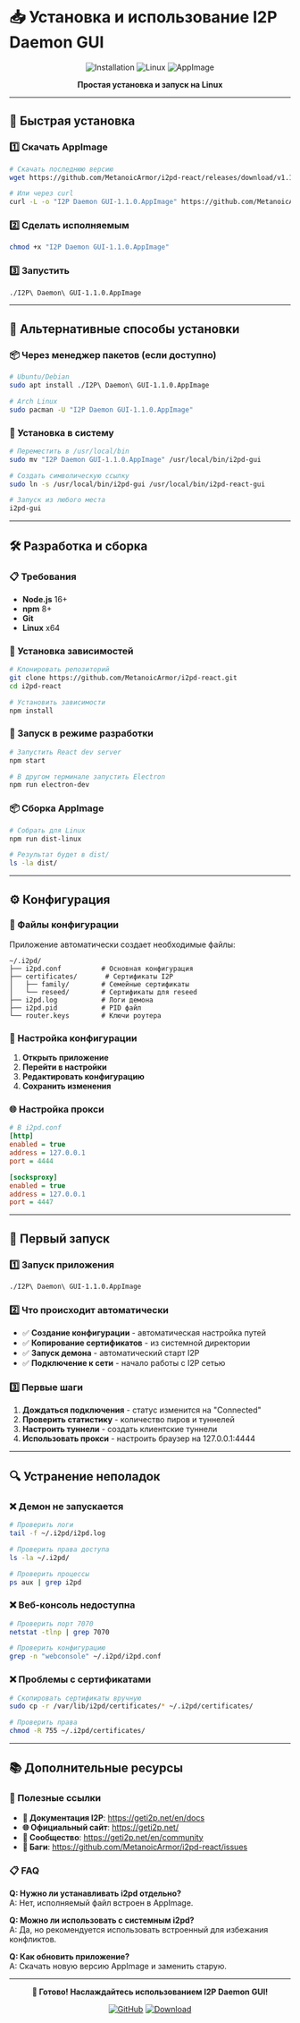 # 📥 Установка и использование I2P Daemon GUI

<div align="center">

![Installation](https://img.shields.io/badge/Installation-Guide-blue?style=for-the-badge&logo=download)
![Linux](https://img.shields.io/badge/Linux-x64-green?style=for-the-badge&logo=linux)
![AppImage](https://img.shields.io/badge/AppImage-Ready-orange?style=for-the-badge)

**Простая установка и запуск на Linux**

</div>

---

## 🚀 Быстрая установка

### 1️⃣ Скачать AppImage

```bash
# Скачать последнюю версию
wget https://github.com/MetanoicArmor/i2pd-react/releases/download/v1.1.1-linux/I2P\ Daemon\ GUI-1.1.0.AppImage

# Или через curl
curl -L -o "I2P Daemon GUI-1.1.0.AppImage" https://github.com/MetanoicArmor/i2pd-react/releases/download/v1.1.1-linux/I2P\ Daemon\ GUI-1.1.0.AppImage
```

### 2️⃣ Сделать исполняемым

```bash
chmod +x "I2P Daemon GUI-1.1.0.AppImage"
```

### 3️⃣ Запустить

```bash
./I2P\ Daemon\ GUI-1.1.0.AppImage
```

---

## 🎯 Альтернативные способы установки

### 📦 Через менеджер пакетов (если доступно)

```bash
# Ubuntu/Debian
sudo apt install ./I2P\ Daemon\ GUI-1.1.0.AppImage

# Arch Linux
sudo pacman -U "I2P Daemon GUI-1.1.0.AppImage"
```

### 🔧 Установка в систему

```bash
# Переместить в /usr/local/bin
sudo mv "I2P Daemon GUI-1.1.0.AppImage" /usr/local/bin/i2pd-gui

# Создать символическую ссылку
sudo ln -s /usr/local/bin/i2pd-gui /usr/local/bin/i2pd-react-gui

# Запуск из любого места
i2pd-gui
```

---

## 🛠️ Разработка и сборка

### 📋 Требования

- **Node.js** 16+ 
- **npm** 8+
- **Git**
- **Linux** x64

### 🔧 Установка зависимостей

```bash
# Клонировать репозиторий
git clone https://github.com/MetanoicArmor/i2pd-react.git
cd i2pd-react

# Установить зависимости
npm install
```

### 🚀 Запуск в режиме разработки

```bash
# Запустить React dev server
npm start

# В другом терминале запустить Electron
npm run electron-dev
```

### 📦 Сборка AppImage

```bash
# Собрать для Linux
npm run dist-linux

# Результат будет в dist/
ls -la dist/
```

---

## ⚙️ Конфигурация

### 📁 Файлы конфигурации

Приложение автоматически создает необходимые файлы:

```
~/.i2pd/
├── i2pd.conf          # Основная конфигурация
├── certificates/       # Сертификаты I2P
│   ├── family/        # Семейные сертификаты
│   └── reseed/        # Сертификаты для reseed
├── i2pd.log           # Логи демона
├── i2pd.pid           # PID файл
└── router.keys        # Ключи роутера
```

### 🔧 Настройка конфигурации

1. **Открыть приложение**
2. **Перейти в настройки**
3. **Редактировать конфигурацию**
4. **Сохранить изменения**

### 🌐 Настройка прокси

```ini
# В i2pd.conf
[http]
enabled = true
address = 127.0.0.1
port = 4444

[socksproxy]
enabled = true
address = 127.0.0.1
port = 4447
```

---

## 🎨 Первый запуск

### 1️⃣ Запуск приложения

```bash
./I2P\ Daemon\ GUI-1.1.0.AppImage
```

### 2️⃣ Что происходит автоматически

- ✅ **Создание конфигурации** - автоматическая настройка путей
- ✅ **Копирование сертификатов** - из системной директории
- ✅ **Запуск демона** - автоматический старт I2P
- ✅ **Подключение к сети** - начало работы с I2P сетью

### 3️⃣ Первые шаги

1. **Дождаться подключения** - статус изменится на "Connected"
2. **Проверить статистику** - количество пиров и туннелей
3. **Настроить туннели** - создать клиентские туннели
4. **Использовать прокси** - настроить браузер на 127.0.0.1:4444

---

## 🔍 Устранение неполадок

### ❌ Демон не запускается

```bash
# Проверить логи
tail -f ~/.i2pd/i2pd.log

# Проверить права доступа
ls -la ~/.i2pd/

# Проверить процессы
ps aux | grep i2pd
```

### ❌ Веб-консоль недоступна

```bash
# Проверить порт 7070
netstat -tlnp | grep 7070

# Проверить конфигурацию
grep -n "webconsole" ~/.i2pd/i2pd.conf
```

### ❌ Проблемы с сертификатами

```bash
# Скопировать сертификаты вручную
sudo cp -r /var/lib/i2pd/certificates/* ~/.i2pd/certificates/

# Проверить права
chmod -R 755 ~/.i2pd/certificates/
```

---

## 📚 Дополнительные ресурсы

### 🔗 Полезные ссылки

- **📖 Документация I2P**: https://geti2p.net/en/docs
- **🌐 Официальный сайт**: https://geti2p.net/
- **💬 Сообщество**: https://geti2p.net/en/community
- **🐛 Баги**: https://github.com/MetanoicArmor/i2pd-react/issues

### 📋 FAQ

**Q: Нужно ли устанавливать i2pd отдельно?**  
A: Нет, исполняемый файл встроен в AppImage.

**Q: Можно ли использовать с системным i2pd?**  
A: Да, но рекомендуется использовать встроенный для избежания конфликтов.

**Q: Как обновить приложение?**  
A: Скачать новую версию AppImage и заменить старую.

---

<div align="center">

**🎉 Готово! Наслаждайтесь использованием I2P Daemon GUI!**

[![GitHub](https://img.shields.io/badge/GitHub-Repository-black?style=for-the-badge&logo=github)](https://github.com/MetanoicArmor/i2pd-react)
[![Download](https://img.shields.io/badge/Download-AppImage-red?style=for-the-badge&logo=download)](https://github.com/MetanoicArmor/i2pd-react/releases/tag/v1.1.1-linux)

</div>
